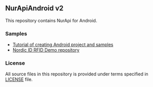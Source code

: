 ## NurApiAndroid v2
This repository contains NurApi for Android. 

### Samples
- [Tutorial of creating Android project and samples](https://github.com/NordicID/nur_sample_android)
- [Nordic ID RFID Demo repository](https://github.com/NordicID/nur_tools_rfiddemo_android)

### License
All source files in this repository is provided under terms specified in [LICENSE](LICENSE) file.

